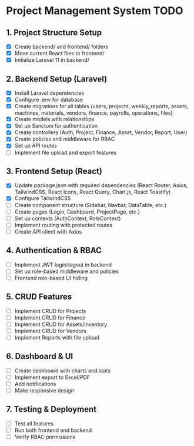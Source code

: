 # Project Management System TODO

## 1. Project Structure Setup
- [x] Create backend/ and frontend/ folders
- [x] Move current React files to frontend/
- [x] Initialize Laravel 11 in backend/

## 2. Backend Setup (Laravel)
- [x] Install Laravel dependencies
- [x] Configure .env for database
- [x] Create migrations for all tables (users, projects, weekly_reports, assets, machines, materials, vendors, finance, payrolls, operations, files)
- [x] Create models with relationships
- [x] Set up Sanctum for authentication
- [x] Create controllers (Auth, Project, Finance, Asset, Vendor, Report, User)
- [x] Create policies and middleware for RBAC
- [x] Set up API routes
- [ ] Implement file upload and export features

## 3. Frontend Setup (React)
- [x] Update package.json with required dependencies (React Router, Axios, TailwindCSS, React Icons, React Query, Chart.js, React Toastify)
- [x] Configure TailwindCSS
- [ ] Create component structure (Sidebar, Navbar, DataTable, etc.)
- [ ] Create pages (Login, Dashboard, ProjectPage, etc.)
- [ ] Set up contexts (AuthContext, RoleContext)
- [ ] Implement routing with protected routes
- [ ] Create API client with Axios

## 4. Authentication & RBAC
- [ ] Implement JWT login/logout in backend
- [ ] Set up role-based middleware and policies
- [ ] Frontend role-based UI hiding

## 5. CRUD Features
- [ ] Implement CRUD for Projects
- [ ] Implement CRUD for Finance
- [ ] Implement CRUD for Assets/Inventory
- [ ] Implement CRUD for Vendors
- [ ] Implement Reports with file upload

## 6. Dashboard & UI
- [ ] Create dashboard with charts and stats
- [ ] Implement export to Excel/PDF
- [ ] Add notifications
- [ ] Make responsive design

## 7. Testing & Deployment
- [ ] Test all features
- [ ] Run both frontend and backend
- [ ] Verify RBAC permissions
